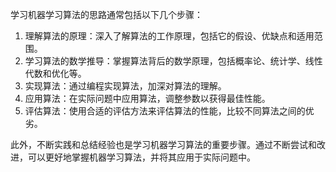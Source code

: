 学习机器学习算法的思路通常包括以下几个步骤：

1. 理解算法的原理：深入了解算法的工作原理，包括它的假设、优缺点和适用范围。
2. 学习算法的数学推导：掌握算法背后的数学原理，包括概率论、统计学、线性代数和优化等。
3. 实现算法：通过编程实现算法，加深对算法的理解。
4. 应用算法：在实际问题中应用算法，调整参数以获得最佳性能。
5. 评估算法：使用合适的评估方法来评估算法的性能，比较不同算法之间的优劣。

此外，不断实践和总结经验也是学习机器学习算法的重要步骤。通过不断尝试和改进，可以更好地掌握机器学习算法，并将其应用于实际问题中。
